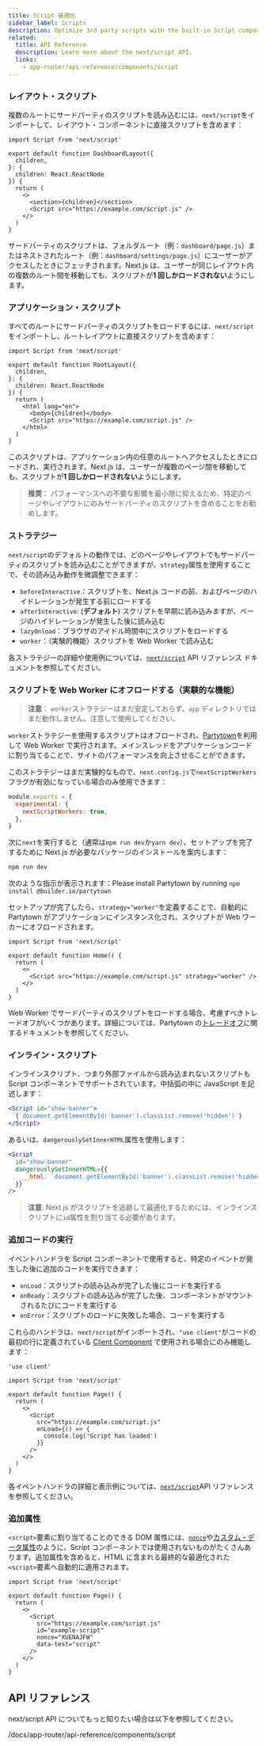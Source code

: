 ```yaml
---
title: Script 最適化
sidebar_label: Scripts
description: Optimize 3rd party scripts with the built-in Script component.
related:
  title: API Reference
  description: Learn more about the next/script API.
  links:
    - app-router/api-reference/components/script
---
```


### レイアウト・スクリプト

複数のルートにサードパーティのスクリプトを読み込むには、`next/script`をインポートして、レイアウト・コンポーネントに直接スクリプトを含めます：

```tsx title="app/dashboard/layout.tsx"
import Script from 'next/script'

export default function DashboardLayout({
  children,
}: {
  children: React.ReactNode
}) {
  return (
    <>
      <section>{children}</section>
      <Script src="https://example.com/script.js" />
    </>
  )
}
```

<!-- textlint-disable -->

サードパーティのスクリプトは、フォルダルート（例：`dashboard/page.js`）またはネストされたルート（例：`dashboard/settings/page.js`）にユーザーがアクセスしたときにフェッチされます。Next.js は、ユーザーが同じレイアウト内の複数のルート間を移動しても、スクリプトが**1 回しかロードされない**ようにします。

<!-- textlint-enable -->

### アプリケーション・スクリプト

すべてのルートにサードパーティのスクリプトをロードするには、`next/script`をインポートし、ルートレイアウトに直接スクリプトを含めます：

```tsx title="app/layout.tsx"
import Script from 'next/script'

export default function RootLayout({
  children,
}: {
  children: React.ReactNode
}) {
  return (
    <html lang="en">
      <body>{children}</body>
      <Script src="https://example.com/script.js" />
    </html>
  )
}
```

このスクリプトは、アプリケーション内の任意のルートへアクセスしたときにロードされ、実行されます。Next.js は、ユーザーが複数のページ間を移動しても、スクリプトが**1 回しかロードされない**ようにします。

> **推奨**： パフォーマンスへの不要な影響を最小限に抑えるため、特定のページやレイアウトにのみサードパーティのスクリプトを含めることをお勧めします。

### ストラテジー

`next/script`のデフォルトの動作では、どのページやレイアウトでもサードパーティのスクリプトを読み込むことができますが、`strategy`属性を使用することで、その読み込み動作を微調整できます：

- `beforeInteractive`：スクリプトを、Next.js コードの前、およびページのハイドレーションが発生する前にロードする
- `afterInteractive`: (**デフォルト**) スクリプトを早期に読み込みますが、ページのハイドレーションが発生した後に読み込む
- `lazyOnload`：ブラウザのアイドル時間中にスクリプトをロードする
- `worker`：（実験的機能）スクリプトを Web Worker で読み込む

各ストラテジーの詳細や使用例については、[`next/script`](/docs/app-router/api-reference/components/script#strategy) API リファレンス ドキュメントを参照してください。

### スクリプトを Web Worker にオフロードする（実験的な機能）

> **注意**： `worker`ストラテジーはまだ安定しておらず、`app` ディレクトリではまだ動作しません。注意して使用してください。

`worker`ストラテジーを使用するスクリプトはオフロードされ、[Partytown](https://partytown.builder.io/)を利用して Web Worker で実行されます。メインスレッドをアプリケーションコードに割り当てることで、サイトのパフォーマンスを向上させることができます。

このストラテジーはまだ実験的なもので、`next.config.js`で`nextScriptWorkers`フラグが有効になっている場合のみ使用できます：

```js title="next.config.js"
module.exports = {
  experimental: {
    nextScriptWorkers: true,
  },
}
```

次に`next`を実行すると（通常は`npm run dev`か`yarn dev`）、セットアップを完了するために Next.js が必要なパッケージのインストールを案内します：

```bash title="Terminal"
npm run dev
```

次のような指示が表示されます：Please install Partytown by running `npm install @builder.io/partytown`

セットアップが完了したら、`strategy="worker"`を定義することで、自動的に Partytown がアプリケーションにインスタンス化され、スクリプトが Web ワーカーにオフロードされます。

```tsx title="pages/home/tsx"
import Script from 'next/script'

export default function Home() {
  return (
    <>
      <Script src="https://example.com/script.js" strategy="worker" />
    </>
  )
}
```

Web Worker でサードパーティのスクリプトをロードする場合、考慮すべきトレードオフがいくつかあります。詳細については、Partytown の[トレードオフ](https://partytown.builder.io/trade-offs)に関するドキュメントを参照してください。

### インライン・スクリプト

インラインスクリプト、つまり外部ファイルから読み込まれないスクリプトも Script コンポーネントでサポートされています。中括弧の中に JavaScript を記述します：

```jsx
<Script id="show-banner">
  {`document.getElementById('banner').classList.remove('hidden')`}
</Script>
```

あるいは、`dangerouslySetInnerHTML`属性を使用します：

```jsx
<Script
  id="show-banner"
  dangerouslySetInnerHTML={{
    __html: `document.getElementById('banner').classList.remove('hidden')`,
  }}
/>
```

> **注意**: Next.js がスクリプトを追跡して最適化するためには、インラインスクリプトに`id`属性を割り当てる必要があります。

### 追加コードの実行

イベントハンドラを Script コンポーネントで使用すると、特定のイベントが発生した後に追加のコードを実行できます：

- `onLoad`：スクリプトの読み込みが完了した後にコードを実行する
- `onReady`：スクリプトの読み込みが完了した後、コンポーネントがマウントされるたびにコードを実行する
- `onError`：スクリプトのロードに失敗した場合、コードを実行する

これらのハンドラは、`next/script`がインポートされ、`"use client"`がコードの最初の行に定義されている [Client Component](/docs/app-router/building-your-application/rendering/client-components) で使用される場合にのみ機能します：

```tsx title="app/page.tsx"
'use client'

import Script from 'next/script'

export default function Page() {
  return (
    <>
      <Script
        src="https://example.com/script.js"
        onLoad={() => {
          console.log('Script has loaded')
        }}
      />
    </>
  )
}
```

各イベントハンドラの詳細と表示例については、[`next/script`](/docs/app-router/api-reference/components/script#onload)API リファレンスを参照してください。

### 追加属性

`<script>`要素に割り当てることのできる DOM 属性には、[`nonce`](https://developer.mozilla.org/en-US/docs/Web/HTML/Global_attributes/nonce)や[カスタム・データ属性](https://developer.mozilla.org/en-US/docs/Web/HTML/Global_attributes/data-*)のように、Script コンポーネントでは使用されないものがたくさんあります。追加属性を含めると、HTML に含まれる最終的な最適化された`<script>`要素へ自動的に適用されます。

```tsx title="app/page.tsx"
import Script from 'next/script'

export default function Page() {
  return (
    <>
      <Script
        src="https://example.com/script.js"
        id="example-script"
        nonce="XUENAJFW"
        data-test="script"
      />
    </>
  )
}
```

## API リファレンス

next/script API についてもっと知りたい場合は以下を参照してください。

/docs/app-router/api-reference/components/script
